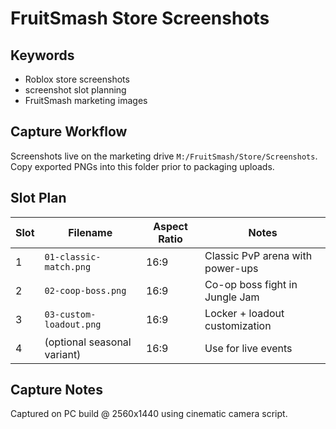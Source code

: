 # FruitSmash Store Screenshots

## Keywords
- Roblox store screenshots
- screenshot slot planning
- FruitSmash marketing images

## Capture Workflow

Screenshots live on the marketing drive `M:/FruitSmash/Store/Screenshots`. Copy exported PNGs into this folder prior to packaging uploads.

## Slot Plan

| Slot | Filename                    | Aspect Ratio | Notes |
| ---- | --------------------------- | ------------ | ----- |
| 1    | `01-classic-match.png`      | 16:9         | Classic PvP arena with power-ups |
| 2    | `02-coop-boss.png`          | 16:9         | Co-op boss fight in Jungle Jam |
| 3    | `03-custom-loadout.png`     | 16:9         | Locker + loadout customization |
| 4    | (optional seasonal variant) | 16:9         | Use for live events |

## Capture Notes

Captured on PC build @ 2560x1440 using cinematic camera script.
